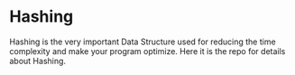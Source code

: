 # Hashing
Hashing is the very important Data Structure used for reducing the time complexity and make your program optimize. Here it is the repo for details about Hashing.
